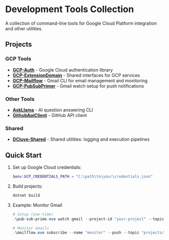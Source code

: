 # Development Tools Collection

A collection of command-line tools for Google Cloud Platform integration and other utilities.

## Projects

### GCP Tools
- **[GCP-Auth](./GCP-Auth/)** - Google Cloud authentication library
- **[GCP-ExtensionDomain](./GCP-ExtensionDomain/)** - Shared interfaces for GCP services
- **[GCP-Mailflow](./GCP-Mailflow/)** - Gmail CLI for email management and monitoring
- **[GCP-PubSubPrimer](./GCP-PubSubPrimer/)** - Gmail watch setup for push notifications

### Other Tools
- **[AskLlama](./AskLlama/)** - AI question answering CLI
- **[GithubApiClient](./GithubApiClient/)** - GitHub API client

### Shared
- **[DCiuve-Shared](./DCiuve-Shared/)** - Shared utilities: logging and execution pipelines

## Quick Start

1. Set up Google Cloud credentials:
   ```powershell
   $env:GCP_CREDENTIALS_PATH = "C:\path\to\your\credentials.json"
   ```

2. Build projects:
   ```powershell
   dotnet build
   ```

3. Example: Monitor Gmail
   ```powershell
   # Setup (one-time)
   .\pub-sub-prime.exe watch gmail --project-id "your-project" --topic-id "gmail-notifications"
   
   # Monitor emails
   .\mailflow.exe subscribe --name "monitor" --push --topic "projects/your-project/topics/gmail-notifications"
   ```

